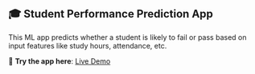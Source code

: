 ## 🎓 Student Performance Prediction App

This ML app predicts whether a student is likely to fail or pass based on input features like study hours, attendance, etc.

🔗 **Try the app here**: [Live Demo](https://studentpassfailpredictor-b6xkzqnqdrcyc257wpqzz4.streamlit.app/ )
